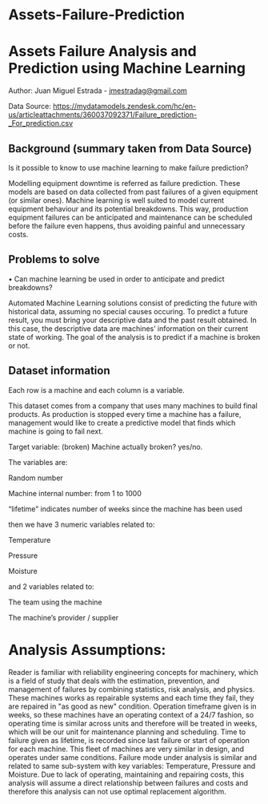 # Assets-Failure-Prediction

# Assets Failure Analysis and Prediction using Machine Learning

Author: Juan Miguel Estrada - jmestradag@gmail.com

Data Source: https://mydatamodels.zendesk.com/hc/en-us/articleattachments/360037092371/Failure_prediction-_For_prediction.csv

## Background (summary taken from Data Source)
Is it possible to know to use machine learning to make failure prediction?

Modelling equipment downtime is referred as failure prediction. These models are based on data collected from past failures of a given equipment (or similar ones). Machine learning is well suited to model current equipment behaviour and its potential breakdowns. This way, production equipment failures can be anticipated and maintenance can be scheduled before the failure even happens, thus avoiding painful and unnecessary costs.

## Problems to solve
• Can machine learning be used in order to anticipate and predict breakdowns?

Automated Machine Learning solutions consist of predicting the future with historical data, assuming no special causes occuring. To predict a future result, you must bring your descriptive data and the past result obtained. In this case, the descriptive data are machines’ information on their current state of working. The goal of the analysis is to predict if a machine is broken or not.

## Dataset information
Each row is a machine and each column is a variable.

This dataset comes from a company that uses many machines to build final products. As production is stopped every time a machine has a failure, management would like to create a predictive model that finds which machine is going to fail next.

Target variable: (broken) Machine actually broken? yes/no.

The variables are:

Random number

Machine internal number: from 1 to 1000

“lifetime” indicates number of weeks since the machine has been used

then we have 3 numeric variables related to:

Temperature

Pressure

Moisture

and 2 variables related to:

The team using the machine

The machine’s provider / supplier






# Analysis Assumptions:
Reader is familiar with reliability engineering concepts for machinery, which is a field of study that deals with the estimation, prevention, and management of failures by combining statistics, risk analysis, and physics.
These machines works as repairable systems and each time they fail, they are repaired in "as good as new" condition.
Operation timeframe given is in weeks, so these machines have an operating context of a 24/7 fashion, so operating time is similar across units and therefore will be treated in weeks, which will be our unit for maintenance planning and scheduling.
Time to failure given as lifetime, is recorded since last failure or start of operation for each machine.
This fleet of machines are very similar in design, and operates under same conditions.
Failure mode under analysis is similar and related to same sub-system with key variables: Temperature, Pressure and Moisture.
Due to lack of operating, maintaining and repairing costs, this analysis will assume a direct relationship between failures and costs and therefore this analysis can not use optimal replacement algorithm.
